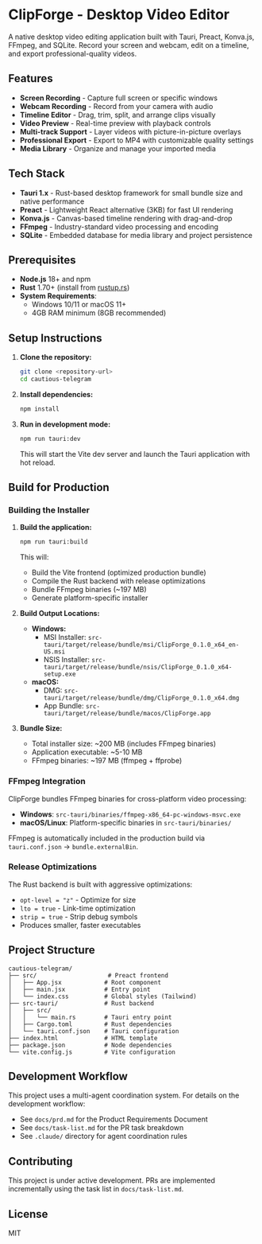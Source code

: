 # ClipForge - Desktop Video Editor

A native desktop video editing application built with Tauri, Preact, Konva.js, FFmpeg, and SQLite. Record your screen and webcam, edit on a timeline, and export professional-quality videos.

## Features

- **Screen Recording** - Capture full screen or specific windows
- **Webcam Recording** - Record from your camera with audio
- **Timeline Editor** - Drag, trim, split, and arrange clips visually
- **Video Preview** - Real-time preview with playback controls
- **Multi-track Support** - Layer videos with picture-in-picture overlays
- **Professional Export** - Export to MP4 with customizable quality settings
- **Media Library** - Organize and manage your imported media

## Tech Stack

- **Tauri 1.x** - Rust-based desktop framework for small bundle size and native performance
- **Preact** - Lightweight React alternative (3KB) for fast UI rendering
- **Konva.js** - Canvas-based timeline rendering with drag-and-drop
- **FFmpeg** - Industry-standard video processing and encoding
- **SQLite** - Embedded database for media library and project persistence

## Prerequisites

- **Node.js** 18+ and npm
- **Rust** 1.70+ (install from [rustup.rs](https://rustup.rs))
- **System Requirements**:
  - Windows 10/11 or macOS 11+
  - 4GB RAM minimum (8GB recommended)

## Setup Instructions

1. **Clone the repository:**
   ```bash
   git clone <repository-url>
   cd cautious-telegram
   ```

2. **Install dependencies:**
   ```bash
   npm install
   ```

3. **Run in development mode:**
   ```bash
   npm run tauri:dev
   ```
   This will start the Vite dev server and launch the Tauri application with hot reload.

## Build for Production

### Building the Installer

1. **Build the application:**
   ```bash
   npm run tauri:build
   ```

   This will:
   - Build the Vite frontend (optimized production bundle)
   - Compile the Rust backend with release optimizations
   - Bundle FFmpeg binaries (~197 MB)
   - Generate platform-specific installer

2. **Build Output Locations:**
   - **Windows:**
     - MSI Installer: `src-tauri/target/release/bundle/msi/ClipForge_0.1.0_x64_en-US.msi`
     - NSIS Installer: `src-tauri/target/release/bundle/nsis/ClipForge_0.1.0_x64-setup.exe`
   - **macOS:**
     - DMG: `src-tauri/target/release/bundle/dmg/ClipForge_0.1.0_x64.dmg`
     - App Bundle: `src-tauri/target/release/bundle/macos/ClipForge.app`

3. **Bundle Size:**
   - Total installer size: ~200 MB (includes FFmpeg binaries)
   - Application executable: ~5-10 MB
   - FFmpeg binaries: ~197 MB (ffmpeg + ffprobe)

### FFmpeg Integration

ClipForge bundles FFmpeg binaries for cross-platform video processing:
- **Windows**: `src-tauri/binaries/ffmpeg-x86_64-pc-windows-msvc.exe`
- **macOS/Linux**: Platform-specific binaries in `src-tauri/binaries/`

FFmpeg is automatically included in the production build via `tauri.conf.json` → `bundle.externalBin`.

### Release Optimizations

The Rust backend is built with aggressive optimizations:
- `opt-level = "z"` - Optimize for size
- `lto = true` - Link-time optimization
- `strip = true` - Strip debug symbols
- Produces smaller, faster executables

## Project Structure

```
cautious-telegram/
├── src/                    # Preact frontend
│   ├── App.jsx            # Root component
│   ├── main.jsx           # Entry point
│   └── index.css          # Global styles (Tailwind)
├── src-tauri/             # Rust backend
│   ├── src/
│   │   └── main.rs        # Tauri entry point
│   ├── Cargo.toml         # Rust dependencies
│   └── tauri.conf.json    # Tauri configuration
├── index.html             # HTML template
├── package.json           # Node dependencies
└── vite.config.js         # Vite configuration
```

## Development Workflow

This project uses a multi-agent coordination system. For details on the development workflow:

- See `docs/prd.md` for the Product Requirements Document
- See `docs/task-list.md` for the PR task breakdown
- See `.claude/` directory for agent coordination rules

## Contributing

This project is under active development. PRs are implemented incrementally using the task list in `docs/task-list.md`.

## License

MIT